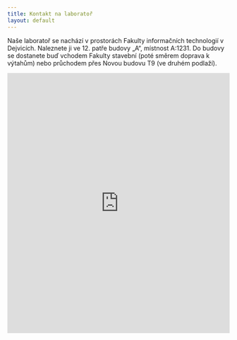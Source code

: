 ```yaml
---
title: Kontakt na laboratoř
layout: default
---
```


Naše laboratoř se nachází v prostorách Fakulty informačních technologií v Dejvicích. Naleznete ji ve 12. patře budovy „A“, místnost A:1231. Do budovy se dostanete buď vchodem Fakulty stavební (poté směrem doprava k výtahům) nebo průchodem přes Novou budovu T9 (ve druhém podlaží).

<iframe width="100%" height="590" frameborder="0" scrolling="no" marginheight="0" marginwidth="0" src="http://maps.google.com/maps?f=q&amp;source=s_q&amp;hl=cs&amp;geocode=&amp;q=Th%C3%A1kurova+7%2F2077,+praha&amp;aq=&amp;sll=37.0625,-95.677068&amp;sspn=66.447705,75.498047&amp;ie=UTF8&amp;hq=&amp;hnear=Th%C3%A1kurova+2077%2F7,+160+00+Praha+6-Dejvice,+%C4%8Cesk%C3%A1+republika&amp;t=m&amp;ll=50.104561,14.389064&amp;spn=0.004129,0.006437&amp;z=16&amp;iwloc=A&amp;output=embed"><p>Thákurova 7<br />Praha 6 &ndash; Dejvice<br />160 00</p></iframe>
